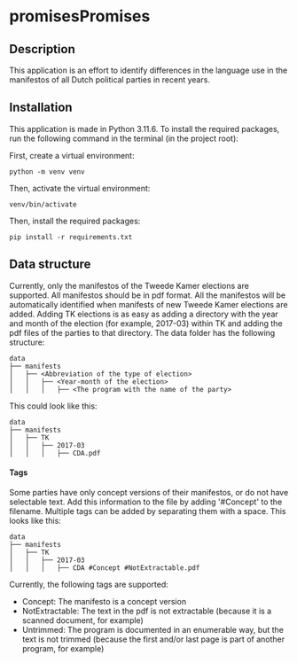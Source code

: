# promisesPromises

## Description
This application is an effort to identify differences in the language use in the manifestos of all Dutch political parties in recent years.

## Installation
This application is made in Python 3.11.6. To install the required packages, run the following command in the terminal (in the project root):

First, create a virtual environment:
```
python -m venv venv
```

Then, activate the virtual environment:
```
venv/bin/activate
```

Then, install the required packages:
```
pip install -r requirements.txt
```

## Data structure
Currently, only the manifestos of the Tweede Kamer elections are supported. All manifestos should be in pdf format. All the manifestos will be automatically identified when manifests of new Tweede Kamer elections are added. Adding TK elections is as easy as adding a directory with the year and month of the election (for example, 2017-03) within TK and adding the pdf files of the parties to that directory. The data folder has the following structure:
```
data
├── manifests
│   ├── <Abbreviation of the type of election>
│   │   ├── <Year-month of the election>
│   │   │   ├── <The program with the name of the party> 
```

This could look like this:
```
data
├── manifests
│   ├── TK
│   │   ├── 2017-03
│   │   │   ├── CDA.pdf
```

#### Tags
Some parties have only concept versions of their manifestos, or do not have selectable text. Add this information to the file by adding '#Concept' to the filename. Multiple tags can be added by separating them with a space.
This looks like this:

```
data
├── manifests
│   ├── TK
│   │   ├── 2017-03
│   │   │   ├── CDA #Concept #NotExtractable.pdf
```

Currently, the following tags are supported:
- Concept: The manifesto is a concept version
- NotExtractable: The text in the pdf is not extractable (because it is a scanned document, for example)
- Untrimmed: The program is documented in an enumerable way, but the text is not trimmed (because the first and/or last page is part of another program, for example)

